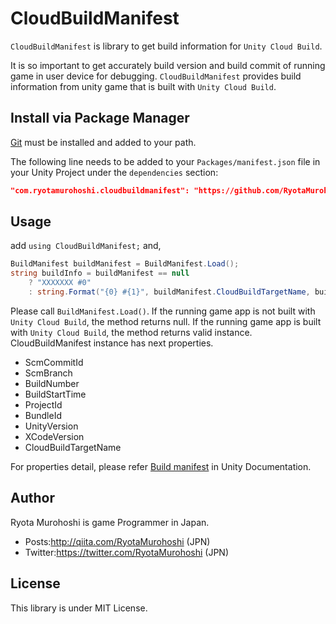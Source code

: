 # CloudBuildManifest

`CloudBuildManifest` is library to get build information for `Unity Cloud Build`.

It is so important to get accurately build version and build commit of running game in user device for debugging. `CloudBuildManifest` provides build information from unity game that is built with `Unity Cloud Build`.

## Install via Package Manager

[Git](https://git-scm.com/) must be installed and added to your path.

The following line needs to be added to your `Packages/manifest.json` file in your Unity Project under the `dependencies` section:

```json
"com.ryotamurohoshi.cloudbuildmanifest": "https://github.com/RyotaMurohoshi/CloudBuildManifest.git#v0.0.1",
```

## Usage

add `using CloudBuildManifest;` and,

```csharp
BuildManifest buildManifest = BuildManifest.Load();
string buildInfo = buildManifest == null
    ? "XXXXXXX #0"
    : string.Format("{0} #{1}", buildManifest.CloudBuildTargetName, buildManifest.BuildNumber);
```

Please call `BuildManifest.Load()`. If the running game app is not built with `Unity Cloud Build`, the method returns null. If the running game app is built with `Unity Cloud Build`, the method returns valid instance. CloudBuildManifest instance has next properties.

* ScmCommitId
* ScmBranch
* BuildNumber
* BuildStartTime
* ProjectId
* BundleId
* UnityVersion
* XCodeVersion
* CloudBuildTargetName

For properties detail, please refer [Build manifest](https://docs.unity3d.com/Manual/UnityCloudBuildManifest.html) in Unity Documentation.

## Author

Ryota Murohoshi is game Programmer in Japan.

* Posts:http://qiita.com/RyotaMurohoshi (JPN)
* Twitter:https://twitter.com/RyotaMurohoshi (JPN)

## License

This library is under MIT License.